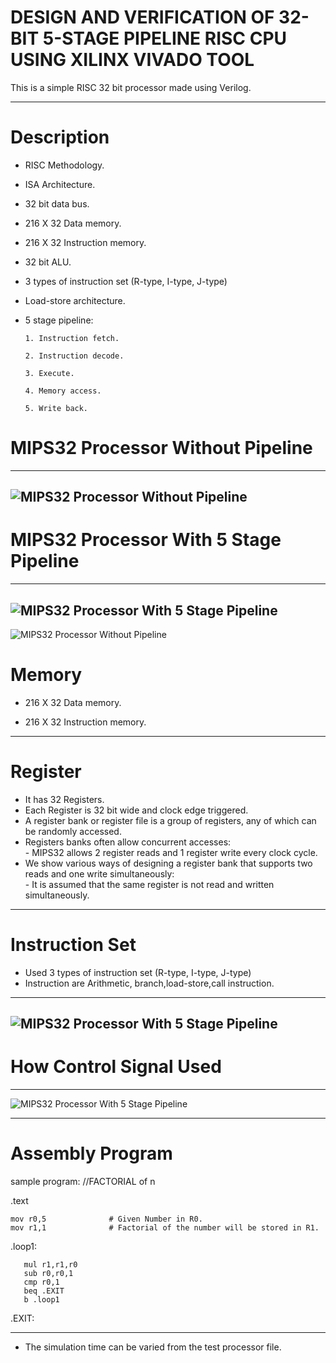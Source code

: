 # DESIGN AND VERIFICATION OF 32-BIT 5-STAGE PIPELINE RISC CPU USING XILINX VIVADO TOOL

This is a simple RISC 32 bit processor made using Verilog.


---------------------------------------------------------------------------------------------------------------------
# Description

 * RISC Methodology.

 * ISA Architecture.

 * 32 bit data bus.

 * 216 X 32 Data memory.

 * 216 X 32 Instruction memory.

 * 32 bit ALU.

 * 3 types of instruction set (R-type, I-type, J-type)

 * Load-store architecture.

 * 5 stage pipeline:

       1. Instruction fetch.

       2. Instruction decode.

       3. Execute.

       4. Memory access.

       5. Write back.
# MIPS32 Processor Without Pipeline
  -------------------------------------------------------------------------------------------------------------------
  ![MIPS32 Processor Without Pipeline](php1Dz2Oh.png)
  --------------------------------------------------------------------
# MIPS32 Processor With 5 Stage Pipeline
  -----------------------------------------------
   ![MIPS32 Processor With 5 Stage Pipeline](mips.png)
  ----------------------------------------------------------
   ![MIPS32 Processor Without Pipeline](FSP.png)
# Memory

 * 216 X 32 Data memory.

 * 216 X 32 Instruction memory.
---------------------------------------------------------------------------------------------------------------------

# Register

* It has 32 Registers.
* Each Register is 32 bit wide and clock edge triggered. 
* A register bank or register file is a group of registers, any of which can be randomly accessed.
* Registers banks often allow concurrent accesses:                                                                                                                     
      - MIPS32 allows 2 register reads and 1 register write every clock cycle.
* We show various ways of designing a register bank that supports two reads and one write simultaneously:                                                               
      - It is assumed that the same register is not read and written simultaneously.
---------------------------------------------------------------------------------------------------------------------
# Instruction Set

* Used 3 types of instruction set (R-type, I-type, J-type)
* Instruction are Arithmetic, branch,load-store,call instruction.

----------------------------------------------------------------------
![MIPS32 Processor With 5 Stage Pipeline](INSTRUCTION_SET.png)
----------------------------------------
# How Control Signal Used
------------------------------------------------------------------
  ![MIPS32 Processor With 5 Stage Pipeline](CSU.png)

-------------------------------------------------------------------

# Assembly Program
   sample program:
 //FACTORIAL of n
 

.text

    mov r0,5              # Given Number in R0.
    mov r1,1              # Factorial of the number will be stored in R1.

.loop1:

       mul r1,r1,r0
       sub r0,r0,1
       cmp r0,1
       beq .EXIT
       b .loop1

.EXIT:

----------------------------------------------------------
* The simulation time can be varied from the test processor file.

